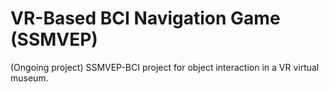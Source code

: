 # VR-Based BCI Navigation Game (SSMVEP)
(Ongoing project)
SSMVEP-BCI project for object interaction in a VR virtual museum.
